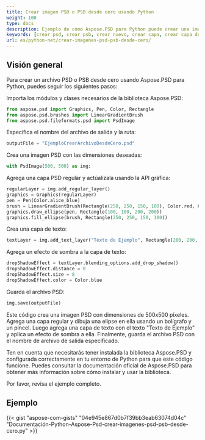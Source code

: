 ```yaml
---
title: Crear imagen PSD o PSB desde cero usando Python
weight: 100
type: docs
description: Ejemplo de cómo Aspose.PSD para Python puede crear una imagen Psd desde cero
keywords: [crear psd, crear psb, crear nuevo, crear capa, crear capa de texto, psd api, python, muestra de código]
url: es/python-net/crear-imagenes-psd-psb-desde-cero/
---
```


## **Visión general**
Para crear un archivo PSD o PSB desde cero usando Aspose.PSD para Python, puedes seguir los siguientes pasos:

Importa los módulos y clases necesarios de la biblioteca Aspose.PSD:

```python 
from aspose.psd import Graphics, Pen, Color, Rectangle
from aspose.psd.brushes import LinearGradientBrush
from aspose.psd.fileformats.psd import PsdImage
```

Especifica el nombre del archivo de salida y la ruta:

```python 
outputFile = "EjemploCrearArchivoDesdeCero.psd"
```

Crea una imagen PSD con las dimensiones deseadas:

```python 
with PsdImage(500, 500) as img:
```

Agrega una capa PSD regular y actúalizala usando la API gráfica:

```python 
regularLayer = img.add_regular_layer()
graphics = Graphics(regularLayer)
pen = Pen(Color.alice_blue)
brush = LinearGradientBrush(Rectangle(250, 250, 150, 100), Color.red, Color.aquamarine, 45)
graphics.draw_ellipse(pen, Rectangle(100, 100, 200, 200))
graphics.fill_ellipse(brush, Rectangle(250, 250, 150, 100))
```

Crea una capa de texto:
```python 
textLayer = img.add_text_layer("Texto de Ejemplo", Rectangle(200, 200, 100, 100))
```

Agrega un efecto de sombra a la capa de texto:
```python 
dropShadowEffect = textLayer.blending_options.add_drop_shadow()
dropShadowEffect.distance = 0
dropShadowEffect.size = 8
dropShadowEffect.color = Color.blue
```

Guarda el archivo PSD:
```python 
img.save(outputFile)
```

Este código crea una imagen PSD con dimensiones de 500x500 píxeles. Agrega una capa regular y dibuja una elipse en ella usando un bolígrafo y un pincel. Luego agrega una capa de texto con el texto "Texto de Ejemplo" y aplica un efecto de sombra a ella. Finalmente, guarda el archivo PSD con el nombre de archivo de salida especificado.

Ten en cuenta que necesitarás tener instalada la biblioteca Aspose.PSD y configurada correctamente en tu entorno de Python para que este código funcione. Puedes consultar la documentación oficial de Aspose.PSD para obtener más información sobre cómo instalar y usar la biblioteca.

Por favor, revisa el ejemplo completo.

## **Ejemplo**
{{< gist "aspose-com-gists" "04e945e867d0b7f39bb3eab63074d04c" "Documentación-Python-Aspose-Psd-crear-imagenes-psd-psb-desde-cero.py" >}}
